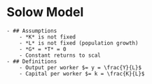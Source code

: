 # Solow Model
	- ## Assumptions
		- *K* is not fixed
		- *L* is not fixed (population growth)
		- *G* = *T* = 0
		- Constant returns to scal
	- ## Definitions
		- Output per worker $= y = \frac{Y}{L}$
		- Capital per worker $= k = \frac{K}{L}$